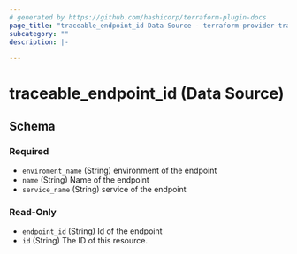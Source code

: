 ```yaml
---
# generated by https://github.com/hashicorp/terraform-plugin-docs
page_title: "traceable_endpoint_id Data Source - terraform-provider-traceable"
subcategory: ""
description: |-
  
---
```


# traceable_endpoint_id (Data Source)





<!-- schema generated by tfplugindocs -->
## Schema

### Required

- `enviroment_name` (String) environment of the endpoint
- `name` (String) Name of the endpoint
- `service_name` (String) service of the endpoint

### Read-Only

- `endpoint_id` (String) Id of the endpoint
- `id` (String) The ID of this resource.
